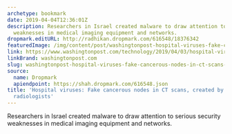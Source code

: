 ```yaml
---
archetype: bookmark
date: 2019-04-04T12:36:01Z
description: Researchers in Israel created malware to draw attention to serious security
  weaknesses in medical imaging equipment and networks.
dropmark.editURL: http://radhikan.dropmark.com/616548/18376342
featuredImage: /img/content/post/washingtonpost-hospital-viruses-fake-cancerous-nodes-in-ct-scans-created-by-malware-trick-radiologists.jpg
link: https://www.washingtonpost.com/technology/2019/04/03/hospital-viruses-fake-cancerous-nodes-ct-scans-created-by-malware-trick-radiologists/?noredirect=on
linkBrand: washingtonpost.com
slug: washingtonpost-hospital-viruses-fake-cancerous-nodes-in-ct-scans-created-by-malware-trick-radiologists
source:
  name: Dropmark
  apiendpoint: https://shah.dropmark.com/616548.json
title: 'Hospital viruses: Fake cancerous nodes in CT scans, created by malware, trick
  radiologists'
---
```

Researchers in Israel created malware to draw attention to serious security weaknesses in medical imaging equipment and networks.